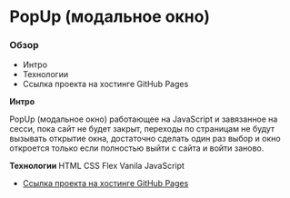 
# PopUp (модальное окно)

### Обзор
* Интро
* Технологии
* Ссылка проекта на хостинге GitHub Pages

**Интро**

PopUp (модальное окно) работающее на JavaScript и завязанное на сесси, пока сайт не будет закрыт, переходы по страницам не будут вызывать открытие окна, достаточно сделать один раз выбор и окно откроется только если полностью выйти с сайта и войти заново.

**Технологии**
HTML
CSS
Flex
Vanila JavaScript

* [Ссылка проекта на хостинге GitHub Pages](https://stanmur.github.io/)

